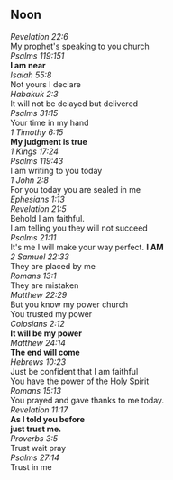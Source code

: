 ## Noon
_Revelation 22:6_  
My prophet's speaking to you church  
_Psalms 119:151_  
**I am near**  
_Isaiah 55:8_  
Not yours I declare  
_Habakuk 2:3_  
It will not be delayed but delivered  
_Psalms 31:15_  
Your time in my hand  
_1 Timothy 6:15_  
**My judgment is true**  
_1 Kings 17:24  
Psalms 119:43_  
I am writing to you today  
_1 John 2:8_  
For you today you are sealed in me  
_Ephesians 1:13  
Revelation 21:5_  
Behold I am faithful.  
I am telling you they will not succeed  
_Psalms 21:11_  
It's me I will make your way perfect. **I AM**  
_2 Samuel 22:33_  
They are placed by me  
_Romans 13:1_  
They are mistaken  
_Matthew 22:29_  
But you know my power church  
You trusted my power  
_Colosians 2:12_  
**It will be my power**  
_Matthew 24:14_  
**The end will come**  
_Hebrews 10:23_  
Just be confident that I am faithful  
You have the power of the Holy Spirit  
_Romans 15:13_  
You prayed and gave thanks to me today.  
_Revelation 11:17_  
**As I told you before**  
**just trust me.**  
_Proverbs 3:5_  
Trust wait pray  
_Psalms 27:14_  
Trust in me
